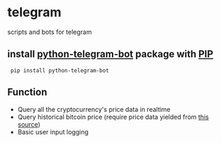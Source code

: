 # telegram
scripts and bots for telegram

## install [python-telegram-bot](https://python-telegram-bot.org/) package with [PIP](https://pypi.org/project/python-telegram-bot/)
``` pip install python-telegram-bot```

## Function
- Query all the cryptocurrency's price data in realtime
- Query historical bitcoin price (require price data yielded from [this source](http://api.bitcoincharts.com/v1/csv/coinbaseUSD.csv.gz))
- Basic user input logging
